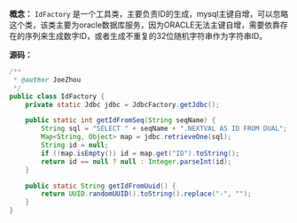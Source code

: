 **概念：** `IdFactory` 是一个工具类，主要负责ID的生成，mysql主键自增，可以忽略这个类，该类主要为oracle数据库服务，因为ORACLE无法主键自增，需要依靠存在的序列来生成数字ID，或者生成不重复的32位随机字符串作为字符串ID。

**源码：**
```java
/**
 * @author JoeZhou
 */
public class IdFactory {
    private static Jdbc jdbc = JdbcFactory.getJdbc();

    public static int getIdFromSeq(String seqName) {
        String sql = "SELECT " + seqName + ".NEXTVAL AS ID FROM DUAL";
        Map<String, Object> map = jdbc.retrieveOne(sql);
        String id = null;
        if (!map.isEmpty()) id = map.get("ID").toString();
        return id == null ? null : Integer.parseInt(id);
    }

    public static String getIdFromUuid() {
        return UUID.randomUUID().toString().replace("-", "");
    }
}
```